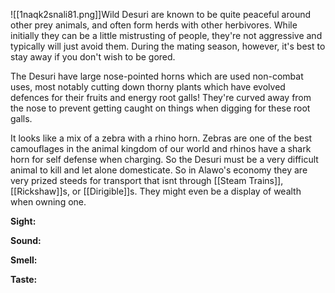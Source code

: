 

![[1naqk2snali81.png]]Wild Desuri are known to be quite peaceful around other prey animals, and often form herds with other herbivores. While initially they can be a little mistrusting of people, they're not aggressive and typically will just avoid them. During the mating season, however, it's best to stay away if you don't wish to be gored.

The Desuri have large nose-pointed horns which are used  non-combat uses, most notably cutting down thorny plants which have evolved defences for their fruits and energy root galls! They're curved away from the nose to prevent getting caught on things when digging for these root galls.

It looks like a mix of a zebra with a rhino horn. Zebras are one of the best camouflages in the animal kingdom of our world and rhinos have a shark horn for self defense when charging. So the Desuri must be a very difficult animal to kill and let alone domesticate. So in Alawo's economy they are very prized steeds for transport that isnt through [[Steam Trains]], [[Rickshaw]]s, or [[Dirigible]]s. They might even be a display of wealth when owning one.

**Sight:**

**Sound:**

**Smell:**

**Taste:**

